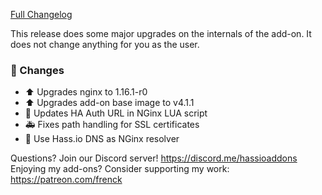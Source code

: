 [Full Changelog][changelog]

This release does some major upgrades on the internals of the add-on.
It does not change anything for you as the user.

### 🔨 Changes

- :arrow_up: Upgrades nginx to 1.16.1-r0
- :arrow_up: Upgrades add-on base image to v4.1.1
- :hammer: Updates HA Auth URL in NGinx LUA script
- :ambulance: Fixes path handling for SSL certificates
- :hammer: Use Hass.io DNS as NGinx resolver

[changelog]: https://github.com/hassio-addons/addon-happy-bubbles/compare/v3.0.2...v3.0.3

Questions? Join our Discord server! https://discord.me/hassioaddons
Enjoying my add-ons? Consider supporting my work: https://patreon.com/frenck